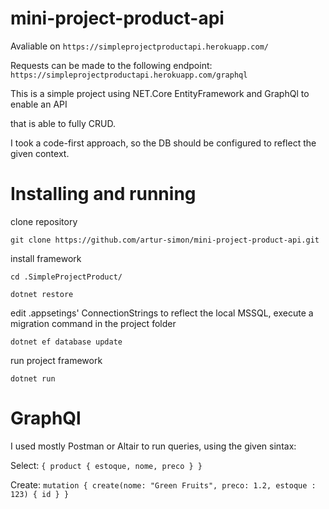 # mini-project-product-api

Avaliable on `https://simpleprojectproductapi.herokuapp.com/`

Requests can be made to the following endpoint:
`https://simpleprojectproductapi.herokuapp.com/graphql`

This is a simple project using NET.Core EntityFramework and GraphQl to enable an API

that is able to fully CRUD.

I took a code-first approach, so the DB should be configured to reflect the given context.

# Installing and running

clone repository

`git clone https://github.com/artur-simon/mini-project-product-api.git`

install framework

`cd .SimpleProjectProduct/`

`dotnet restore`

edit .appsetings' ConnectionStrings to reflect the local MSSQL, execute a migration command in the project folder

`dotnet ef database update`

run project framework

`dotnet run`


# GraphQl
I used mostly Postman or Altair to run queries, using the given sintax:

Select:
`{
  product {
    estoque,
    nome,
    preco
  }
}`

Create:
`mutation {
  create(nome: "Green Fruits", preco: 1.2, estoque : 123) {
      id
  }
}` 
